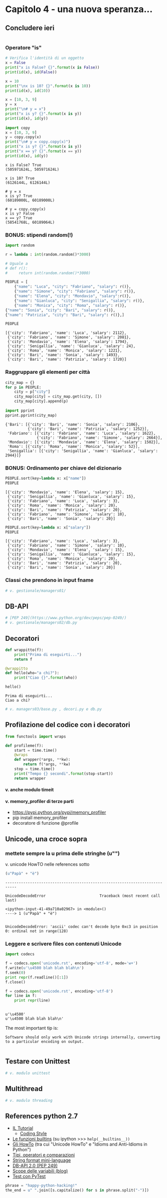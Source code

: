 
# Capitolo 4 - una nuova speranza...

## Concludere ieri


```python

```

### Operatore "is"


```python
# Verifica l'identità di un oggetto
x = False
print("x is False? {}".format(x is False))
print(id(x), id(False))

x = 10
print("\nx is 10? {}".format(x is 10))
print(id(x), id(10))

x = [10, 3, 9]
y = x
print("\n# y = x")
print("x is y? {}".format(x is y))
print(id(x), id(y))
      
import copy
x = [10, 3, 9]
y = copy.copy(x)
print("\n# y = copy.copy(x)")
print("x is y? {}".format(x is y))
print("x == y? {}".format(x == y))
print(id(x), id(y))
```

    x is False? True
    (505971624L, 505971624L)
    
    x is 10? True
    (6126144L, 6126144L)
    
    # y = x
    x is y? True
    (60189000L, 60189000L)
    
    # y = copy.copy(x)
    x is y? False
    x == y? True
    (58541768L, 60189064L)
    

### BONUS: stipendi random(!)


```python
import random

r = lambda : int(random.random()*3000)

# Uguale a
# def r():
#     return int(random.random()*3000)

PEOPLE = [
    {"name": "Luca", "city": "Fabriano", "salary": r()},
    {"name": "Simone", "city": "Fabriano", "salary": r()},
    {"name": "Elena", "city": "Mondavio", "salary":r()},
    {"name": "Gianluca", "city": "Senigallia", "salary": r()},
    {"name": "Monica", "city": "Roma", "salary": r()},
{"name": "Sonia", "city": "Bari", "salary": r()},
{"name": "Patrizia", "city": "Bari", "salary": r()},]

PEOPLE
```




    [{'city': 'Fabriano', 'name': 'Luca', 'salary': 2112},
     {'city': 'Fabriano', 'name': 'Simone', 'salary': 2081},
     {'city': 'Mondavio', 'name': 'Elena', 'salary': 1794},
     {'city': 'Senigallia', 'name': 'Gianluca', 'salary': 24},
     {'city': 'Roma', 'name': 'Monica', 'salary': 1221},
     {'city': 'Bari', 'name': 'Sonia', 'salary': 1493},
     {'city': 'Bari', 'name': 'Patrizia', 'salary': 1720}]



### Raggruppare gli elementi per città


```python
city_map = {}
for p in PEOPLE:
    city = p["city"]
    city_map[city] = city_map.get(city, [])
    city_map[city].append(p)
    
import pprint
pprint.pprint(city_map)
```

    {'Bari': [{'city': 'Bari', 'name': 'Sonia', 'salary': 2106},
              {'city': 'Bari', 'name': 'Patrizia', 'salary': 1252}],
     'Fabriano': [{'city': 'Fabriano', 'name': 'Luca', 'salary': 1622},
                  {'city': 'Fabriano', 'name': 'Simone', 'salary': 2664}],
     'Mondavio': [{'city': 'Mondavio', 'name': 'Elena', 'salary': 1502}],
     'Roma': [{'city': 'Roma', 'name': 'Monica', 'salary': 52}],
     'Senigallia': [{'city': 'Senigallia', 'name': 'Gianluca', 'salary': 2944}]}
    

### BONUS: Ordinamento per chiave del dizionario


```python
PEOPLE.sort(key=lambda x: x["name"])
PEOPLE
```




    [{'city': 'Mondavio', 'name': 'Elena', 'salary': 15},
     {'city': 'Senigallia', 'name': 'Gianluca', 'salary': 15},
     {'city': 'Fabriano', 'name': 'Luca', 'salary': 3},
     {'city': 'Roma', 'name': 'Monica', 'salary': 20},
     {'city': 'Bari', 'name': 'Patrizia', 'salary': 20},
     {'city': 'Fabriano', 'name': 'Simone', 'salary': 10},
     {'city': 'Bari', 'name': 'Sonia', 'salary': 20}]




```python
PEOPLE.sort(key=lambda x: x["salary"])
PEOPLE
```




    [{'city': 'Fabriano', 'name': 'Luca', 'salary': 3},
     {'city': 'Fabriano', 'name': 'Simone', 'salary': 10},
     {'city': 'Mondavio', 'name': 'Elena', 'salary': 15},
     {'city': 'Senigallia', 'name': 'Gianluca', 'salary': 15},
     {'city': 'Roma', 'name': 'Monica', 'salary': 20},
     {'city': 'Bari', 'name': 'Patrizia', 'salary': 20},
     {'city': 'Bari', 'name': 'Sonia', 'salary': 20}]



### Classi che prendono in input fname


```python
# v. gestionale/managers01/
```

## DB-API


```python
# [PEP 249](https://www.python.org/dev/peps/pep-0249/)
# v. gestionale/managers02/db.py
```

## Decoratori


```python
def wrappitto(f):
    print("Prima di eseguirti...")
    return f

@wrappitto
def hello(who="a chi?"):
    print("Ciao {}".format(who))

hello()
```

    Prima di eseguirti...
    Ciao a chi?
    


```python
# v. managers03/base.py , decori.py e db.py
```

## Profilazione del codice con i decoratori


```python
from functools import wraps 

def profileme(f):
    start = time.time()
    @wraps
    def wrapper(*args, **kw):
        return f(*args, **kw)
    stop = time.time()
    print("Tempo {} secondi".format(stop-start))
    return wrapper
```

#### v. anche modulo timeit

#### v. memory_profiler di terze parti

* https://pypi.python.org/pypi/memory_profiler
* pip install memory_profiler
* decoratore di funzione @profile

## Unicode, una croce sopra

### mettete sempre la u prima delle stringhe (u"")

v. unicode HowTO nelle references sotto


```python
(u"Papà" + "è")
```


    ---------------------------------------------------------------------------

    UnicodeDecodeError                        Traceback (most recent call last)

    <ipython-input-41-49a710a02967> in <module>()
    ----> 1 (u"Papà" + "è")
    

    UnicodeDecodeError: 'ascii' codec can't decode byte 0xc3 in position 0: ordinal not in range(128)


### Leggere e scrivere files con contenuti Unicode


```python
import codecs

f = codecs.open('unicode.rst', encoding='utf-8', mode='w+')
f.write(u'\u4500 blah blah blah\n')
f.seek(0)
print repr(f.readline()[:1])
f.close()

f = codecs.open('unicode.rst', encoding='utf-8')
for line in f:
    print repr(line)
    
```

    u'\u4500'
    u'\u4500 blah blah blah\n'
    
The most important tip is:

    Software should only work with Unicode strings internally, converting to a particular encoding on output.

```python

```

## Testare con Unittest


```python
# v. modulo unittest
```

## Multithread


```python
# v. modulo threading
```

## References python 2.7

* [IL Tutorial](https://docs.python.org/2.7/tutorial/)
    * [Coding Style](https://docs.python.org/2.7/tutorial/controlflow.html#intermezzo-coding-style)
* [Le funzioni builtins](https://docs.python.org/2.7/library/functions.html) (su ipython >>> ``help(__builtins__))``
* [Gli HowTo](https://docs.python.org/2.7/howto/index.html) (tra cui "Unicode HowTo" e "Idioms and Anti-Idioms in Python")
* [Tipi, operatori e comparazioni](https://docs.python.org/2.7/library/stdtypes.html)
* [String format mini-language](https://docs.python.org/2.7/library/string.html#formatspec)
* [DB-API 2.0 (PEP 249)](https://www.python.org/dev/peps/pep-0249/)
* [Scope delle variabili (blog)](http://www.saltycrane.com/blog/2008/01/python-variable-scope-notes/)
* [Test con PyTest](http://doc.pytest.org/)


```python
phrase = "happy-python-hacking!"
the_end = u" ".join([s.capitalize() for s in phrase.split("-")])

```


```python

```
